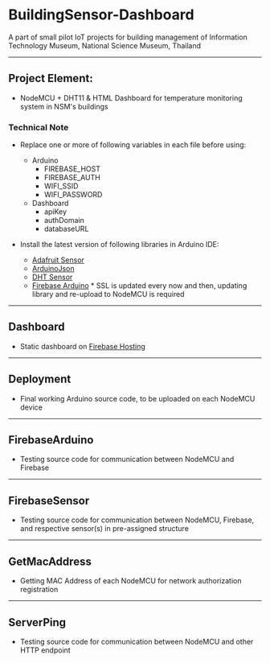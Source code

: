 # BuildingSensor-Dashboard
A part of small pilot IoT projects for building management of Information Technology Museum, National Science Museum, Thailand

---

## Project Element:
- NodeMCU + DHT11 & HTML Dashboard for temperature monitoring system in NSM's buildings

### Technical Note
- Replace one or more of following variables in each file before using:
  - Arduino
    - FIREBASE_HOST
    - FIREBASE_AUTH
    - WIFI_SSID
    - WIFI_PASSWORD
  - Dashboard
    - apiKey
    - authDomain
    - databaseURL

- Install the latest version of following libraries in Arduino IDE:
  - [Adafruit Sensor](https://github.com/adafruit/Adafruit_Sensor)
  - [ArduinoJson](https://github.com/bblanchon/ArduinoJson)
  - [DHT Sensor](https://github.com/adafruit/DHT-sensor-library)
  - [Firebase Arduino](https://github.com/FirebaseExtended/firebase-arduino) * SSL is updated every now and then, updating library and re-upload to NodeMCU is required

---

## Dashboard
- Static dashboard on [Firebase Hosting](https://firebase.google.com/docs/hosting)

---

## Deployment
- Final working Arduino source code, to be uploaded on each NodeMCU device

---

## FirebaseArduino
- Testing source code for communication between NodeMCU and Firebase

---

## FirebaseSensor
- Testing source code for communication between NodeMCU, Firebase, and respective sensor(s) in pre-assigned structure

---

## GetMacAddress
- Getting MAC Address of each NodeMCU for network authorization registration

---

## ServerPing
- Testing source code for communication between NodeMCU and other HTTP endpoint


